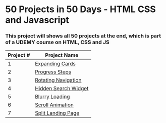 # 50 Projects in 50 Days - HTML CSS and Javascript

### This project will shows all 50 projects at the end, which is part of a UDEMY course on HTML, CSS and JS

| Project # | Project Name                                                                                              |
| --------- | --------------------------------------------------------------------------------------------------------- |
| 1         | [Expanding Cards](https://github.com/Felix-Lie/50_Front_End_Projects/tree/main/ExpandingCards)            |
| 2         | [Progress Steps](https://github.com/Felix-Lie/50_Front_End_Projects/tree/main/Progress-Steps)             |
| 3         | [Rotating Navigation](https://github.com/Felix-Lie/50_Front_End_Projects/tree/main/Rotating-Navigation)   |
| 4         | [Hidden Search Widget](https://github.com/Felix-Lie/50_Front_End_Projects/tree/main/Hidden-Search-Widget) |
| 5         | [Blurry Loading](https://github.com/Felix-Lie/50_Front_End_Projects/tree/main/Blurry-Loading)             |
| 6         | [Scroll Animation](https://github.com/Felix-Lie/50_Front_End_Projects/tree/main/Scroll-Animation)         |
| 7         | [Split Landing Page](https://github.com/Felix-Lie/50_Front_End_Projects/tree/main/Split-Landing-Page)     |
